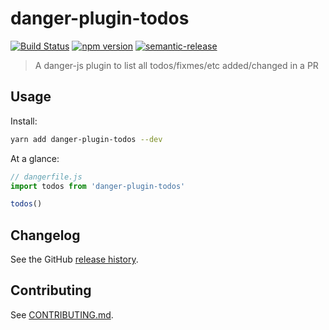 # danger-plugin-todos

[![Build Status](https://travis-ci.org/rohit-gohri/danger-plugin-todos.svg?branch=master)](https://travis-ci.org/rohit-gohri/danger-plugin-todos)
[![npm version](https://badge.fury.io/js/danger-plugin-todos.svg)](https://badge.fury.io/js/danger-plugin-todos)
[![semantic-release](https://img.shields.io/badge/%20%20%F0%9F%93%A6%F0%9F%9A%80-semantic--release-e10079.svg)](https://github.com/semantic-release/semantic-release)

> A danger-js plugin to list all todos/fixmes/etc added/changed in a PR

## Usage

Install:

```sh
yarn add danger-plugin-todos --dev
```

At a glance:

```js
// dangerfile.js
import todos from 'danger-plugin-todos'

todos()
```

## Changelog

See the GitHub [release history](https://github.com/rohit-gohri/danger-plugin-todos/releases).

## Contributing

See [CONTRIBUTING.md](CONTRIBUTING.md).
